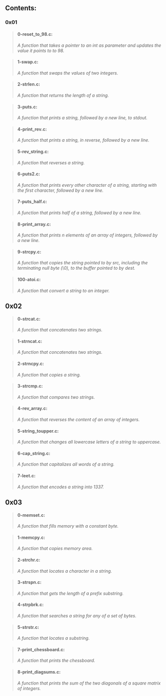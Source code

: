 
## Contents:

### 0x01

> #### 0-reset_to_98.c:
> *A function that takes a pointer to an int as parameter and updates the value it points to to 98.*

> #### 1-swap.c:
> *A function that swaps the values of two integers.*

> #### 2-strlen.c:
> *A function that returns the length of a string.*

> #### 3-puts.c:
> *A function that prints a string, followed by a new line, to stdout.*

> #### 4-print_rev.c:
> *A function that prints a string, in reverse, followed by a new line.*

> #### 5-rev_string.c:
> *A function that reverses a string.*

> #### 6-puts2.c:
> *A function that prints every other character of a string, starting with the first character, followed by a new line.*

> #### 7-puts_half.c:
> *A function that prints half of a string, followed by a new line.*

> #### 8-print_array.c:
> *A function that prints n elements of an array of integers, followed by a new line.*

> #### 9-strcpy.c:
> *A function that copies the string pointed to by src, including the terminating null byte (\0), to the buffer pointed to by dest.*

> #### 100-atoi.c:
> *A function that convert a string to an integer.*

## 0x02

> #### 0-strcat.c:
>*A function that concatenates two strings.*

> #### 1-strncat.c:
>*A function that concatenates two strings.*

> #### 2-strncpy.c:
>*A function that copies a string.*

> #### 3-strcmp.c:
>*A function that compares two strings.*

> #### 4-rev_array.c:
>*A function that reverses the content of an array of integers.*

> #### 5-string_toupper.c:
>*A function that changes all lowercase letters of a string to uppercase.*

> #### 6-cap_string.c:
>*A function that capitalizes all words of a string.*

> #### 7-leet.c:
>*A function that encodes a string into 1337.*

## 0x03

> #### 0-memset.c:
>*A function that fills memory with a constant byte.*

> #### 1-memcpy.c:
>*A function that copies memory area.*

> #### 2-strchr.c:
>*A function that locates a character in a string.*

> #### 3-strspn.c:
>*A function that gets the length of a prefix substring.*

> #### 4-strpbrk.c:
>*A function that searches a string for any of a set of bytes.*

> #### 5-strstr.c:
>*A function that locates a substring.*

> #### 7-print_chessboard.c:
>*A function that prints the chessboard.*

> #### 8-print_diagsums.c:
>*A function that prints the sum of the two diagonals of a square matrix of integers.*

